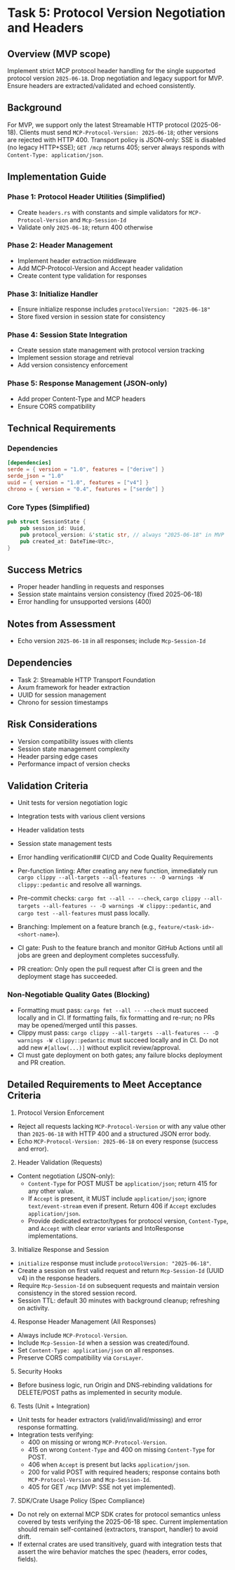 # Task 5: Protocol Version Negotiation and Headers

## Overview (MVP scope)

Implement strict MCP protocol header handling for the single supported protocol version `2025-06-18`. Drop negotiation and legacy support for MVP. Ensure headers are extracted/validated and echoed consistently.

## Background

For MVP, we support only the latest Streamable HTTP protocol (2025-06-18). Clients must send `MCP-Protocol-Version: 2025-06-18`; other versions are rejected with HTTP 400. Transport policy is JSON-only: SSE is disabled (no legacy HTTP+SSE); `GET /mcp` returns 405; server always responds with `Content-Type: application/json`.

## Implementation Guide

### Phase 1: Protocol Header Utilities (Simplified)
- Create `headers.rs` with constants and simple validators for `MCP-Protocol-Version` and `Mcp-Session-Id`
- Validate only `2025-06-18`; return 400 otherwise

### Phase 2: Header Management
- Implement header extraction middleware
- Add MCP-Protocol-Version and Accept header validation
- Create content type validation for responses

### Phase 3: Initialize Handler
- Ensure initialize response includes `protocolVersion: "2025-06-18"`
- Store fixed version in session state for consistency

### Phase 4: Session State Integration
- Create session state management with protocol version tracking
- Implement session storage and retrieval
- Add version consistency enforcement

### Phase 5: Response Management (JSON-only)
- Add proper Content-Type and MCP headers
- Ensure CORS compatibility

## Technical Requirements

### Dependencies
```toml
[dependencies]
serde = { version = "1.0", features = ["derive"] }
serde_json = "1.0"
uuid = { version = "1.0", features = ["v4"] }
chrono = { version = "0.4", features = ["serde"] }
```

### Core Types (Simplified)
```rust
pub struct SessionState {
    pub session_id: Uuid,
    pub protocol_version: &'static str, // always "2025-06-18" in MVP
    pub created_at: DateTime<Utc>,
}
```

## Success Metrics
- Proper header handling in requests and responses
- Session state maintains version consistency (fixed 2025-06-18)
- Error handling for unsupported versions (400)

## Notes from Assessment
- Echo version `2025-06-18` in all responses; include `Mcp-Session-Id`

## Dependencies
- Task 2: Streamable HTTP Transport Foundation
- Axum framework for header extraction
- UUID for session management
- Chrono for session timestamps

## Risk Considerations
- Version compatibility issues with clients
- Session state management complexity
- Header parsing edge cases
- Performance impact of version checks

## Validation Criteria
- Unit tests for version negotiation logic
- Integration tests with various client versions
- Header validation tests
- Session state management tests
- Error handling verification## CI/CD and Code Quality Requirements

- Per-function linting: After creating any new function, immediately run `cargo clippy --all-targets --all-features -- -D warnings -W clippy::pedantic` and resolve all warnings.
- Pre-commit checks: `cargo fmt --all -- --check`, `cargo clippy --all-targets --all-features -- -D warnings -W clippy::pedantic`, and `cargo test --all-features` must pass locally.
- Branching: Implement on a feature branch (e.g., `feature/<task-id>-<short-name>`).
- CI gate: Push to the feature branch and monitor GitHub Actions until all jobs are green and deployment completes successfully.
- PR creation: Only open the pull request after CI is green and the deployment stage has succeeded.

### Non-Negotiable Quality Gates (Blocking)
- Formatting must pass: `cargo fmt --all -- --check` must succeed locally and in CI. If formatting fails, fix formatting and re-run; no PRs may be opened/merged until this passes.
- Clippy must pass: `cargo clippy --all-targets --all-features -- -D warnings -W clippy::pedantic` must succeed locally and in CI. Do not add new `#[allow(...)]` without explicit review/approval.
- CI must gate deployment on both gates; any failure blocks deployment and PR creation.

## Detailed Requirements to Meet Acceptance Criteria

1) Protocol Version Enforcement
- Reject all requests lacking `MCP-Protocol-Version` or with any value other than `2025-06-18` with HTTP 400 and a structured JSON error body.
- Echo `MCP-Protocol-Version: 2025-06-18` on every response (success and error).

2) Header Validation (Requests)
- Content negotiation (JSON-only):
  - `Content-Type` for POST MUST be `application/json`; return 415 for any other value.
  - If `Accept` is present, it MUST include `application/json`; ignore `text/event-stream` even if present. Return 406 if `Accept` excludes `application/json`.
  - Provide dedicated extractor/types for protocol version, `Content-Type`, and `Accept` with clear error variants and IntoResponse implementations.

3) Initialize Response and Session
- `initialize` response must include `protocolVersion: "2025-06-18"`.
- Create a session on first valid request and return `Mcp-Session-Id` (UUID v4) in the response headers.
- Require `Mcp-Session-Id` on subsequent requests and maintain version consistency in the stored session record.
- Session TTL: default 30 minutes with background cleanup; refreshing on activity.

4) Response Header Management (All Responses)
- Always include `MCP-Protocol-Version`.
- Include `Mcp-Session-Id` when a session was created/found.
- Set `Content-Type: application/json` on all responses.
- Preserve CORS compatibility via `CorsLayer`.

5) Security Hooks
- Before business logic, run Origin and DNS-rebinding validations for DELETE/POST paths as implemented in security module.

6) Tests (Unit + Integration)
- Unit tests for header extractors (valid/invalid/missing) and error response formatting.
- Integration tests verifying:
  - 400 on missing or wrong `MCP-Protocol-Version`.
  - 415 on wrong `Content-Type` and 400 on missing `Content-Type` for POST.
  - 406 when `Accept` is present but lacks `application/json`.
  - 200 for valid POST with required headers; response contains both `MCP-Protocol-Version` and `Mcp-Session-Id`.
  - 405 for GET `/mcp` (MVP: SSE not yet implemented).

7) SDK/Crate Usage Policy (Spec Compliance)
- Do not rely on external MCP SDK crates for protocol semantics unless covered by tests verifying the 2025-06-18 spec. Current implementation should remain self-contained (extractors, transport, handler) to avoid drift.
- If external crates are used transitively, guard with integration tests that assert the wire behavior matches the spec (headers, error codes, fields).
